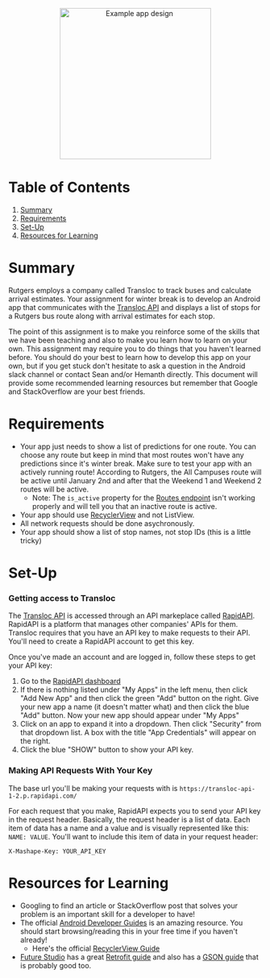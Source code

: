 <p align="center">
  <img src="https://lh3.googleusercontent.com/pk7M6-XiZz_-gRA6JYn221xg1asAan5Jmgwz6uJR5FCAxSkHqZbNkd0E8FLDI81K-hY=w3072-h1446-rw" alt="Example app design" width="300" height="whatever">
</p>

# Table of Contents
1. [Summary](#summary)
2. [Requirements](#requirements)
3. [Set-Up](#set-up)
4. [Resources for Learning](#resources-for-learning)

# Summary
Rutgers employs a company called Transloc to track buses and calculate arrival estimates. Your assignment for winter break is to develop an Android app that communicates with the [Transloc API](https://rapidapi.com/transloc/api/openapi-1-2/) and displays a list of stops for a Rutgers bus route along with arrival estimates for each stop.

The point of this assignment is to make you reinforce some of the skills that we have been teaching and also to make you learn how to learn on your own. This assignment may require you to do things that you haven't learned before. You should do your best to learn how to develop this app on your own, but if you get stuck don't hesitate to ask a question in the Android slack channel or contact Sean and/or Hemanth directly. This document will provide some recommended learning resources but remember that Google and StackOverflow are your best friends.

# Requirements
* Your app just needs to show a list of predictions for one route. You can choose any route but keep in mind that most routes won't have any predictions since it's winter break. Make sure to test your app with an actively running route! According to Rutgers, the All Campuses route will be active until January 2nd and after that the Weekend 1 and Weekend 2 routes will be active.
	* Note: The `is_active` property for the [Routes endpoint](https://rapidapi.com/transloc/api/openapi-1-2?endpoint=53aa596ae4b0f2c975470c11) isn't working properly and will tell you that an inactive route is active.
* Your app should use [RecyclerView](https://developer.android.com/guide/topics/ui/layout/recyclerview) and not ListView.
* All network requests should be done asychronously.
* Your app should show a list of stop names, not stop IDs (this is a little tricky)

# Set-Up
### Getting access to Transloc
The [Transloc API](https://rapidapi.com/transloc/api/openapi-1-2/) is  accessed through an API markeplace called [RapidAPI](https://rapidapi.com/). RapidAPI is a platform that manages other companies' APIs for them. Transloc requires that you have an API key to make requests to their API. You'll need to create a RapidAPI account to get this key.

Once you've made an account and are logged in, follow these steps to get your API key:

1. Go to the [RapidAPI dashboard](https://dashboard.rapidapi.com/profile)
2. If there is nothing listed under "My Apps" in the left menu, then click "Add New App" and then click the green "Add" button on the right. Give your new app a name (it doesn't matter what) and then click the blue "Add" button. Now your new app should appear under "My Apps"
3. Click on an app to expand it into a dropdown. Then click "Security" from that dropdown list. A box with the title "App Credentials" will appear on the right.
4. Click the blue "SHOW" button to show your API key.

### Making API Requests With Your Key
The base url you'll be making your requests with is `
https://transloc-api-1-2.p.rapidapi.com/
`

For each request that you make, RapidAPI expects you to send your API key in the request header. Basically, the request header is a list of data. Each item of data has a name and a value and is visually represented like this: `NAME: VALUE`. You'll want to include this item of data in your request header:

`X-Mashape-Key: YOUR_API_KEY`

# Resources for Learning
* Googling to find an article or StackOverflow post that solves your problem is an important skill for a developer to have!
* The official [Android Developer Guides](https://developer.android.com/guide/) is an amazing resource. You should start browsing/reading this in your free time if you haven't already!
	* Here's the official [RecyclerView Guide](https://developer.android.com/guide/topics/ui/layout/recyclerview)
* [Future Studio](https://futurestud.io/) has a great [Retrofit guide](https://futurestud.io/tutorials/retrofit-getting-started-and-android-client) and also has a [GSON guide](https://futurestud.io/tutorials/gson-getting-started-with-java-json-serialization-deserialization) that is probably good too.
